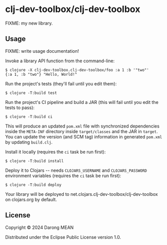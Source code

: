 # clj-dev-toolbox/clj-dev-toolbox

FIXME: my new library.

## Usage

FIXME: write usage documentation!

Invoke a library API function from the command-line:

    $ clojure -X clj-dev-toolbox.clj-dev-toolbox/foo :a 1 :b '"two"'
    {:a 1, :b "two"} "Hello, World!"

Run the project's tests (they'll fail until you edit them):

    $ clojure -T:build test

Run the project's CI pipeline and build a JAR (this will fail until you edit the tests to pass):

    $ clojure -T:build ci

This will produce an updated `pom.xml` file with synchronized dependencies inside the `META-INF`
directory inside `target/classes` and the JAR in `target`. You can update the version (and SCM tag)
information in generated `pom.xml` by updating `build.clj`.

Install it locally (requires the `ci` task be run first):

    $ clojure -T:build install

Deploy it to Clojars -- needs `CLOJARS_USERNAME` and `CLOJARS_PASSWORD` environment
variables (requires the `ci` task be run first):

    $ clojure -T:build deploy

Your library will be deployed to net.clojars.clj-dev-toolbox/clj-dev-toolbox on clojars.org by default.

## License

Copyright © 2024 Darong MEAN

Distributed under the Eclipse Public License version 1.0.
